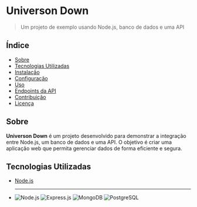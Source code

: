 # Universon Down

> Um projeto de exemplo usando Node.js, banco de dados e uma API

## Índice

- [Sobre](#sobre)
- [Tecnologias Utilizadas](#tecnologias-utilizadas)
- [Instalação](#instalação)
- [Configuração](#configuração)
- [Uso](#uso)
- [Endpoints da API](#endpoints-da-api)
- [Contribuição](#contribuição)
- [Licença](#licença)
<!--- [Contato](#contato) -->

## Sobre

**Universon Down** é um projeto desenvolvido para demonstrar a integração entre Node.js, um banco de dados e uma API. O objetivo é criar uma aplicação web que permita gerenciar dados de forma eficiente e segura.

## Tecnologias Utilizadas

- [Node.js](https://nodejs.org/)
- <!-- [Express](https://expressjs.com/)
- [MongoDB](https://www.mongodb.com/) ou [PostgreSQL](https://www.postgresql.org/) 
- [Mongoose](https://mongoosejs.com/) (se usar MongoDB) ou [Sequelize](https://sequelize.org/) (se usar PostgreSQL)
-->
## Instalação

1. Clone o repositório:

    ```bash
    git clone https://github.com/TechnoDark-ti/.git
    cd 
    ```

2. Instale as dependências:

    ```bash
    npm install
    ```

## Configuração

1. Crie um arquivo `.env` na raiz do projeto e adicione as seguintes variáveis de ambiente:

    ```env
    DB_HOST=localhost
    DB_PORT=27017 (ou 5432 para PostgreSQL)
    DB_NAME=universon_down
    DB_USER=seu_usuario
    DB_PASS=sua_senha
    PORT=3000
    ```

2. Configure a conexão com o banco de dados no arquivo `config/database.js`.

## Uso

1. Inicie o servidor:

    ```bash
    npm start
    ```

2. Acesse a aplicação em `http://localhost:3000`.

## Endpoints da API

Abaixo estão alguns exemplos de endpoints disponíveis na API:

- `GET /api/items` - Retorna todos os itens
- `GET /api/items/:id` - Retorna um item específico
- `POST /api/items` - Cria um novo item
- `PUT /api/items/:id` - Atualiza um item existente
- `DELETE /api/items/:id` - Remove um item

## Contribuição

Contribuições são bem-vindas! Siga os passos abaixo para contribuir:

1. Faça um fork do projeto
2. Crie uma branch para sua feature (`git checkout -b feature/sua-feature`)
3. Faça commit das suas alterações (`git commit -m 'Adiciona uma nova feature'`)
4. Faça push para a branch (`git push origin feature/sua-feature`)
5. Abra um Pull Request

## Licença

Este projeto está licenciado sob a [MIT License](LICENSE).

<!--
## Contato

- **Nome:** DarkCells
- **Email:** [marciomoda18@gmail.com](mailto:marciomoda18@gmail.com)
-->
---

<p align="left">
  <img alt="Node.js" src="https://img.shields.io/badge/Node.js-43853D?style=for-the-badge&logo=node.js&logoColor=white" />
  <img alt="Express.js" src="https://img.shields.io/badge/Express.js-404D59?style=for-the-badge" />
  <img alt="MongoDB" src="https://img.shields.io/badge/MongoDB-4EA94B?style=for-the-badge&logo=mongodb&logoColor=white" />
  <img alt="PostgreSQL" src="https://img.shields.io/badge/PostgreSQL-316192?style=for-the-badge&logo=postgresql&logoColor=white" />
</p>
